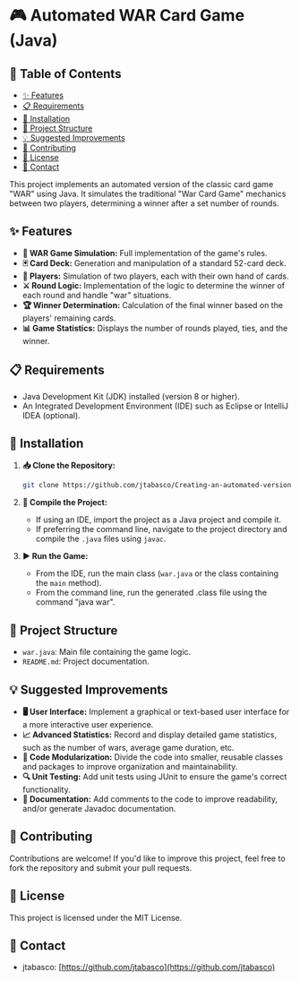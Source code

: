 # 🎮 Automated WAR Card Game (Java)

## 📑 Table of Contents
- [✨ Features](#-features)
- [📋 Requirements](#-requirements)
- [🚀 Installation](#-installation)
- [📁 Project Structure](#-project-structure)
- [💡 Suggested Improvements](#-suggested-improvements)
- [🤝 Contributing](#-contributing)
- [📄 License](#-license)
- [📧 Contact](#-contact)

This project implements an automated version of the classic card game "WAR" using Java. It simulates the traditional "War Card Game" mechanics between two players, determining a winner after a set number of rounds.

## ✨ Features

* **🎴 WAR Game Simulation:** Full implementation of the game's rules.
* **🃏 Card Deck:** Generation and manipulation of a standard 52-card deck.
* **👥 Players:** Simulation of two players, each with their own hand of cards.
* **⚔️ Round Logic:** Implementation of the logic to determine the winner of each round and handle "war" situations.
* **🏆 Winner Determination:** Calculation of the final winner based on the players' remaining cards.
* **📊 Game Statistics:** Displays the number of rounds played, ties, and the winner.

## 📋 Requirements

* Java Development Kit (JDK) installed (version 8 or higher).
* An Integrated Development Environment (IDE) such as Eclipse or IntelliJ IDEA (optional).

## 🚀 Installation

1.  **📥 Clone the Repository:**

    ```bash
    git clone https://github.com/jtabasco/Creating-an-automated-version-of-the-classic-card-game-WAR.git
    ```

2.  **🔨 Compile the Project:**

    * If using an IDE, import the project as a Java project and compile it.
    * If preferring the command line, navigate to the project directory and compile the `.java` files using `javac`.

3.  **▶️ Run the Game:**

    * From the IDE, run the main class (`war.java` or the class containing the `main` method).
    * From the command line, run the generated .class file using the command "java war".

## 📁 Project Structure

* `war.java`: Main file containing the game logic.
* `README.md`: Project documentation.

## 💡 Suggested Improvements

* **🖥️ User Interface:** Implement a graphical or text-based user interface for a more interactive user experience.
* **📈 Advanced Statistics:** Record and display detailed game statistics, such as the number of wars, average game duration, etc.
* **🧩 Code Modularization:** Divide the code into smaller, reusable classes and packages to improve organization and maintainability.
* **🔍 Unit Testing:** Add unit tests using JUnit to ensure the game's correct functionality.
* **📝 Documentation:** Add comments to the code to improve readability, and/or generate Javadoc documentation.

## 🤝 Contributing

Contributions are welcome! If you'd like to improve this project, feel free to fork the repository and submit your pull requests.

## 📄 License

This project is licensed under the MIT License.

## 📧 Contact

* jtabasco: [https://github.com/jtabasco](https://github.com/jtabasco)
